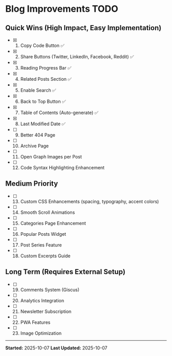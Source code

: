 # Blog Improvements TODO

## Quick Wins (High Impact, Easy Implementation)

- [x] 1. Copy Code Button ✅
- [x] 2. Share Buttons (Twitter, LinkedIn, Facebook, Reddit) ✅
- [x] 3. Reading Progress Bar ✅
- [x] 4. Related Posts Section ✅
- [x] 5. Enable Search ✅
- [x] 6. Back to Top Button ✅
- [x] 7. Table of Contents (Auto-generate) ✅
- [x] 8. Last Modified Date ✅
- [ ] 9. Better 404 Page
- [ ] 10. Archive Page
- [ ] 11. Open Graph Images per Post
- [ ] 12. Code Syntax Highlighting Enhancement

## Medium Priority

- [ ] 13. Custom CSS Enhancements (spacing, typography, accent colors)
- [ ] 14. Smooth Scroll Animations
- [ ] 15. Categories Page Enhancement
- [ ] 16. Popular Posts Widget
- [ ] 17. Post Series Feature
- [ ] 18. Custom Excerpts Guide

## Long Term (Requires External Setup)

- [ ] 19. Comments System (Giscus)
- [ ] 20. Analytics Integration
- [ ] 21. Newsletter Subscription
- [ ] 22. PWA Features
- [ ] 23. Image Optimization

---

**Started:** 2025-10-07
**Last Updated:** 2025-10-07
